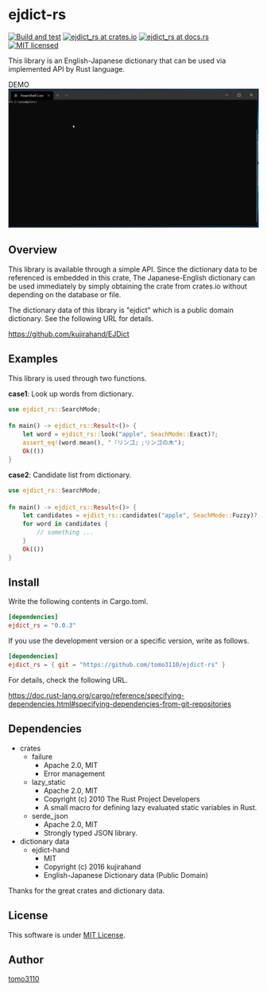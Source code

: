 ejdict-rs
====

[![Build and test](https://github.com/tomo3110/ejdict-rs/workflows/ejdict_rs/badge.svg)](https://github.com/tomo3110/ejdict-rs)
[![ejdict_rs at crates.io](https://img.shields.io/crates/v/ejdict_rs.svg)](https://crates.io/crates/ejdict_rs)
[![ejdict_rs at docs.rs](https://docs.rs/ejdict_rs/badge.svg)](https://docs.rs/ejdict_rs)
[![MIT licensed](https://img.shields.io/badge/license-MIT-blue.svg)](https://github.com/tomo3110/ejdict-rs/blob/master/LICENSE)

This library is an English-Japanese dictionary that can be used via implemented API by Rust language.

DEMO
![DEMO](https://github.com/tomo3110/ejdict-rs/blob/master/doc/assets/ejdict_rs_cli_DEMO.gif)

## Overview

This library is available through a simple API.
Since the dictionary data to be referenced is embedded in this crate,
The Japanese-English dictionary can be used immediately by simply obtaining  the crate from crates.io without depending on the database or file.

The dictionary data of this library is "ejdict" which is a public domain dictionary.
See the following URL for details.

https://github.com/kujirahand/EJDict

## Examples

This library is used through two functions.

**case1**: Look up words from dictionary.

```rust
use ejdict_rs::SearchMode;

fn main() -> ejdict_rs::Result<()> {
    let word = ejdict_rs::look("apple", SeachMode::Exact)?;
    assert_eq!(word.mean(), "『リンゴ』;リンゴの木");
    Ok(())
}
```

**case2**: Candidate list from dictionary.

```rust
use ejdict_rs::SearchMode;

fn main() -> ejdict_rs::Result<()> {
    let candidates = ejdict_rs::candidates("apple", SeachMode::Fuzzy)?;
    for word in candidates {
        // something ...
    }
    Ok(())
}
```

## Install

Write the following contents in Cargo.toml.

```toml
[dependencies]
ejdict_rs = "0.0.3"
```

If you use the development version or a specific version, write as follows.

```toml
[dependencies]
ejdict_rs = { git = "https://github.com/tomo3110/ejdict-rs" }
```

For details, check the following URL.

https://doc.rust-lang.org/cargo/reference/specifying-dependencies.html#specifying-dependencies-from-git-repositories

## Dependencies

- crates
  - failure
    - Apache 2.0, MIT
    - Error management
  - lazy_static
    - Apache 2.0, MIT
    - Copyright (c) 2010 The Rust Project Developers
    - A small macro for defining lazy evaluated static variables in Rust.
  - serde_json
    - Apache 2.0, MIT
    - Strongly typed JSON library.
- dictionary data
  - ejdict-hand
    - MIT
    - Copyright (c) 2016 kujirahand
    - English-Japanese Dictionary data (Public Domain)

Thanks for the great crates and dictionary data.

## License

This software is under [MIT License](https://github.com/tomo3110/ejdict-rs/blob/master/LICENCE).

## Author

[tomo3110](https://github.com/tomo3110)

